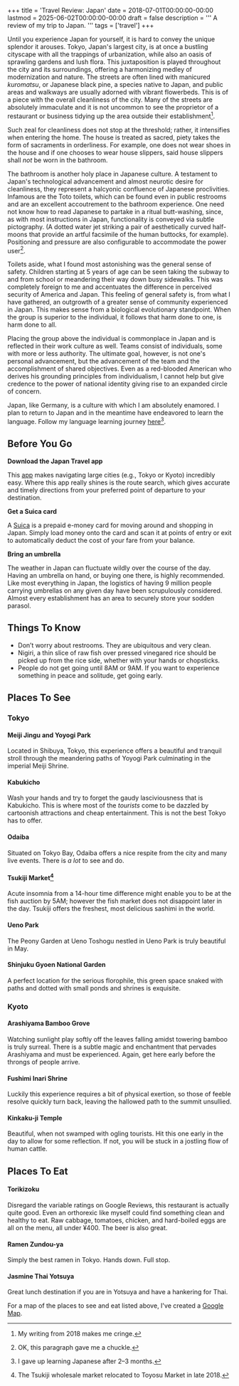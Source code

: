 +++
title = 'Travel Review: Japan'
date = 2018-07-01T00:00:00-00:00
lastmod = 2025-06-02T00:00:00-00:00
draft = false
description = '''
A review of my trip to Japan.
'''
tags = ['travel']
+++

Until you experience Japan for yourself, it is hard to convey the unique
splendor it arouses. Tokyo, Japan's largest city, is at once a bustling
cityscape with all the trappings of urbanization, while also an oasis of
sprawling gardens and lush flora. This juxtaposition is played throughout the
city and its surroundings, offering a harmonizing medley of modernization and
nature. The streets are often lined with manicured *kuromatsu*, or Japanese
black pine, a species native to Japan, and public areas and walkways are
usually adorned with vibrant flowerbeds. This is of a piece with the overall
cleanliness of the city. Many of the streets are absolutely immaculate and it
is not uncommon to see the proprietor of a restaurant or business tidying up
the area outside their establishment[^1].

Such zeal for cleanliness does not stop at the threshold; rather, it
intensifies when entering the home. The house is treated as sacred, piety takes
the form of sacraments in orderliness. For example, one does not wear shoes in
the house and if one chooses to wear house slippers, said house slippers shall
*not* be worn in the bathroom.

The bathroom is another holy place in Japanese culture. A testament to Japan's
technological advancement and almost neurotic desire for cleanliness, they
represent a halcyonic confluence of Japanese proclivities. Infamous are the
Toto toilets, which can be found even in public restrooms and are an excellent
accoutrement to the bathroom experience. One need not know how to read
Japanese to partake in a ritual butt-washing, since, as with most instructions
in Japan, functionality is conveyed via subtle pictography.  (A dotted water
jet striking a pair of aesthetically curved half-moons that provide an artful
facsimile of the human buttocks, for example). Positioning and pressure are
also configurable to accommodate the power user[^2].

Toilets aside, what I found most astonishing was the general sense of safety.
Children starting at 5 years of age can be seen taking the subway to and from
school or meandering their way down busy sidewalks. This was completely foreign
to me and accentuates the difference in perceived security of America and
Japan. This feeling of general safety is, from what I have gathered, an
outgrowth of a greater sense of community experienced in Japan. This makes
sense from a biological evolutionary standpoint. When the group is superior to
the individual, it follows that harm done to one, is harm done to all.

Placing the group above the individual is commonplace in Japan and is reflected
in their work culture as well. Teams consist of individuals, some with more or
less authority. The ultimate goal, however, is not one's personal advancement,
but the advancement of the team and the accomplishment of shared objectives.
Even as a red-blooded American who derives his grounding principles from
individualism, I cannot help but give credence to the power of national
identity giving rise to an expanded circle of concern.

Japan, like Germany, is a culture with which I am absolutely enamored. I plan
to return to Japan and in the meantime have endeavored to learn the language.
Follow my language learning journey
[here](https://nickolaskraus.io/japanese)[^3].

## Before You Go

**Download the Japan Travel app**

This [app](https://www.navitime.co.jp/pcstorage/html/japan_travel/english/)
makes navigating large cities (e.g., Tokyo or Kyoto) incredibly easy. Where
this app really shines is the route search, which gives accurate and timely
directions from your preferred point of departure to your destination.

**Get a Suica card**

A [Suica](http://www.jreast.co.jp/e/pass/suica.html) is a prepaid e-money card
for moving around and shopping in Japan. Simply load money onto the card and
scan it at points of entry or exit to automatically deduct the cost of your
fare from your balance.

**Bring an umbrella**

The weather in Japan can fluctuate wildly over the course of the day. Having an
umbrella on hand, or buying one there, is highly recommended. Like most
everything in Japan, the logistics of having 9 million people carrying
umbrellas on any given day have been scrupulously considered. Almost every
establishment has an area to securely store your sodden parasol.

## Things To Know

* Don’t worry about restrooms. They are ubiquitous and very clean.
* Nigiri, a thin slice of raw fish over pressed vinegared rice should be picked
  up from the rice side, whether with your hands or chopsticks.
* People do not get going until 8AM or 9AM. If you want to experience something
  in peace and solitude, get going early.

## Places To See

### Tokyo

#### Meiji Jingu and Yoyogi Park

Located in Shibuya, Tokyo, this experience offers a beautiful and tranquil
stroll through the meandering paths of Yoyogi Park culminating in the imperial
Meiji Shrine.

#### Kabukicho

Wash your hands and try to forget the gaudy lasciviousness that is Kabukicho.
This is where most of the *tourists* come to be dazzled by cartoonish
attractions and cheap entertainment. This is not the best Tokyo has to offer.

#### Odaiba

Situated on Tokyo Bay, Odaiba offers a nice respite from the city and many live
events. There is *a lot* to see and do.

#### Tsukiji Market[^4]

Acute insomnia from a 14-hour time difference might enable you to be at the
fish auction by 5AM; however the fish market does not disappoint later in the
day. Tsukiji offers the freshest, most delicious sashimi in the world.

#### Ueno Park

The Peony Garden at Ueno Toshogu nestled in Ueno Park is truly beautiful in
May.

#### Shinjuku Gyoen National Garden

A perfect location for the serious florophile, this green space snaked with
paths and dotted with small ponds and shrines is exquisite.

### Kyoto

#### Arashiyama Bamboo Grove

Watching sunlight play softly off the leaves falling amidst towering bamboo is
truly surreal. There is a subtle magic and enchantment that pervades Arashiyama
and must be experienced. Again, get here early before the throngs of people
arrive.

#### Fushimi Inari Shrine

Luckily this experience requires a bit of physical exertion, so those of feeble
resolve quickly turn back, leaving the hallowed path to the summit unsullied.

#### Kinkaku-ji Temple

Beautiful, when not swamped with ogling tourists. Hit this one early in the day
to allow for some reflection. If not, you will be stuck in a jostling flow of
human cattle.

## Places To Eat

#### Torikizoku

Disregard the variable ratings on Google Reviews, this restaurant is actually
quite good. Even an orthorexic like myself could find something clean and
healthy to eat. Raw cabbage, tomatoes, chicken, and hard-boiled eggs are all on
the menu, all under ¥400. The beer is also great.

#### Ramen Zundou-ya

Simply the best ramen in Tokyo. Hands down. Full stop.

#### Jasmine Thai Yotsuya

Great lunch destination if you are in Yotsuya and have a hankering for Thai.

For a map of the places to see and eat listed above, I've created a [Google
Map](https://drive.google.com/open?id=1r_SzJ2t8kyvXsvWH48raxZpN8OcLVe0J&usp=sharing).

[^1]: My writing from 2018 makes me cringe.
[^2]: OK, this paragraph gave me a chuckle.
[^3]: I gave up learning Japanese after 2–3 months.
[^4]: The Tsukiji wholesale market relocated to Toyosu Market in late 2018.
